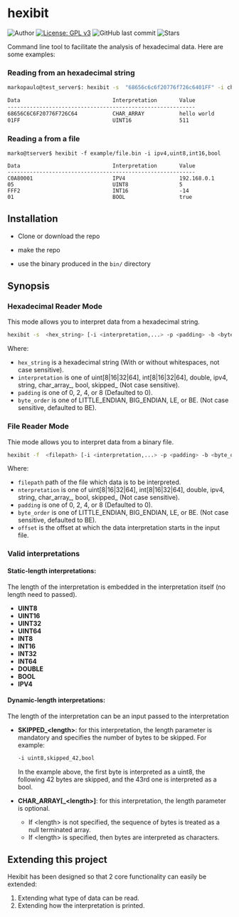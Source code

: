 # hexibit

![Author](https://img.shields.io/badge/author-MarkoPaul0-red.svg?style=flat-square)
[![License: GPL v3](https://img.shields.io/badge/License-GPL%20v3-blue.svg?style=flat-square)](https://www.gnu.org/licenses/gpl-3.0.en.html)
![GitHub last commit](https://img.shields.io/github/last-commit/MarkoPaul0/hexibit.svg?style=flat-square&maxAge=300)
![Stars](https://img.shields.io/github/stars/MarkoPaul0/hexibit.svg?style=social)


Command line tool to facilitate the analysis of hexadecimal data.
Here are some examples:

### Reading from an hexadecimal string

```bash
markopaulo@test_server$: hexibit -s  "68656c6c6f20776f726c6401FF" -i char_array_11,uint16

Data                             Interpretation       Value
-----------------------------------------------------------
68656C6C6F20776F726C64           CHAR_ARRAY           hello world
01FF                             UINT16               511
```

### Reading a from a file

```
marko@tserver$ hexibit -f example/file.bin -i ipv4,uint8,int16,bool

Data                             Interpretation       Value
-----------------------------------------------------------
C0A80001                         IPV4                 192.168.0.1
05                               UINT8                5
FFF2                             INT16                -14
01                               BOOL                 true
```

## Installation

* Clone or download the repo

* make the repo

* use the binary produced in the `bin/` directory

## Synopsis

### Hexadecimal Reader Mode
This mode allows you to interpret data from a hexadecimal string.
```bash
hexibit -s  <hex_string> [-i <interpretation,...> -p <padding> -b <byte_order>]
```
Where:
- `hex_string` is a hexadecimal string (With or without whitespaces, not case sensitive).
- `interpretation` is one of uint[8|16|32|64], int[8|16|32|64], double, ipv4, string, char_array_<length>, bool, skipped_<length> (Not case sensitive).
- `padding` is one of 0, 2, 4, or 8 (Defaulted to 0).
- `byte_order` is one of LITTLE_ENDIAN, BIG_ENDIAN, LE, or BE. (Not case sensitive, defaulted to BE).

### File Reader Mode
Thie mode allows you to interpret data from a binary file.
```bash
hexibit -f  <filepath> [-i <interpretation,...> -p <padding> -b <byte_order> -o <offset>]
```
Where:
- `filepath` path of the file which data is to be interpreted.
- `nterpretation` is one of uint[8|16|32|64], int[8|16|32|64], double, ipv4, string, char_array_<length>, bool, skipped_<length> (Not case sensitive).
- `padding` is one of 0, 2, 4, or 8 (Defaulted to 0).
- `byte_order` is one of LITTLE_ENDIAN, BIG_ENDIAN, LE, or BE. (Not case sensitive, defaulted to BE).
- `offset` is the offset at which the data interpretation starts in the input file.

### Valid interpretations
#### Static-length interpretations:
The length of the interpretation is embedded in the interpretation itself (no length need to passed).
* **UINT8**
* **UINT16**
* **UINT32**
* **UINT64**
* **INT8**
* **INT16**
* **INT32**
* **INT64**
* **DOUBLE**
* **BOOL**
* **IPV4**
#### Dynamic-length interpretations:
The length of the interpretation can be an input passed to the interpretation
* **SKIPPED_\<length\>**: for this interpretation, the length parameter is mandatory and specifies the number of bytes to be skipped. For example:
  ```bash
  -i uint8,skipped_42,bool
  ```
  In the example above, the first byte is interpreted as a uint8, the following 42 bytes are skipped, and the 43rd one is interpreted as a bool.
  
* **CHAR_ARRAY[_\<length\>]**: for this interpretation, the length parameter is optional. 
  * If \<length\> is not specified, the sequence of bytes is treated as a null terminated array. 
  * If \<length\> is specified, then <length> bytes are interpreted as characters.

## Extending this project
Hexibit has been designed so that 2 core functionality can easily be extended:
1) Extending what type of data can be read.
2) Extending how the interpretation is printed.
